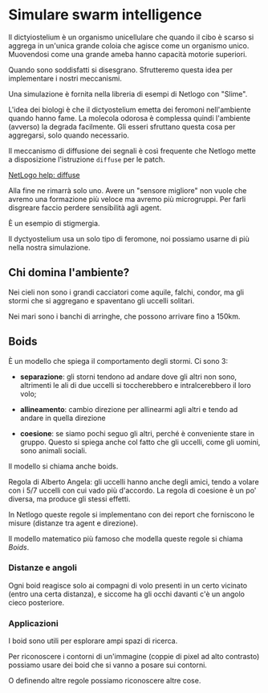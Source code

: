 # Simulare swarm intelligence

Il dictyiostelium è un organismo unicellulare che quando il cibo è scarso si aggrega in un'unica
grande coloia che agisce come un organismo unico. Muovendosi come una grande ameba hanno capacità
motorie superiori.

Quando sono soddisfatti si disesgrano. Sfrutteremo questa idea per implementare i nostri meccanismi.

Una simulazione è fornita nella libreria di esempi di Netlogo con "Slime".

L'idea dei biologi è che il dictyostelium emetta dei feromoni nell'ambiente quando hanno fame.
La molecola odorosa è complessa quindi l'ambiente (avverso) la degrada facilmente.
Gli esseri sfruttano questa cosa per aggregarsi, solo quando necessario.

Il meccanismo di diffusione dei segnali è così frequente che Netlogo mette a disposizione l'istruzione
`diffuse` per le patch.

[NetLogo help: diffuse](http://ccl.northwestern.edu/netlogo/docs/dict/diffuse.html)

Alla fine ne rimarrà solo uno. Avere un "sensore migliore" non vuole che avremo una formazione più
veloce ma avremo più microgruppi. Per farli disgreare faccio perdere sensibilità agli agent.

È un esempio di stigmergia.

Il dyctyostelium usa un solo tipo di feromone, noi possiamo usarne di più nella nostra simulazione.

## Chi domina l'ambiente?

Nei cieli non sono i grandi cacciatori come aquile, falchi, condor, ma gli stormi che si aggregano
e spaventano gli uccelli solitari.

Nei mari sono i banchi di arringhe, che possono arrivare fino a 150km.

## Boids

È un modello che spiega il comportamento degli stormi. Ci sono 3:

- **separazione**: gli storni tendono ad andare dove gli altri non sono, altrimenti le ali di due uccelli si
toccherebbero e intralcerebbero il loro volo;

- **allineamento**: cambio direzione per allinearmi agli altri e tendo ad andare in quella direzione

- **coesione**: se siamo pochi seguo gli altri, perché è conveniente stare in gruppo.
Questo si spiega anche col fatto che gli uccelli, come gli uomini, sono animali sociali.

Il modello si chiama anche boids.

Regola di Alberto Angela: gli uccelli hanno anche degli amici, tendo a volare con i 5/7 uccelli con cui
vado più d'accordo. La regola di coesione è un po' diversa, ma produce gli stessi effetti.

In Netlogo queste regole si implementano con dei report che forniscono le misure (distanze tra agent
e direzione).

Il modello matematico più famoso che modella queste regole si chiama _Boids_.

### Distanze e angoli

Ogni boid reagisce solo ai compagni di volo presenti in un certo vicinato (entro una certa distanza),
e siccome ha gli occhi davanti c'è un angolo cieco posteriore.

### Applicazioni

I boid sono utili per esplorare ampi spazi di ricerca.

Per riconoscere i contorni di un'immagine (coppie di pixel ad alto contrasto) possiamo usare dei boid
che si vanno a posare sui contorni.

O definendo altre regole possiamo riconoscere altre cose.
